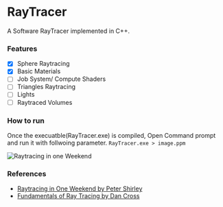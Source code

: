 # RayTracer
A Software RayTracer implemented in C++.

### Features
- [x] Sphere Raytracing
- [x] Basic Materials
- [ ] Job System/ Compute Shaders
- [ ] Triangles Raytracing
- [ ] Lights
- [ ] Raytraced Volumes

### How to run
Once the execuatble(RayTracer.exe) is compiled, Open Command prompt and run it with follwoing parameter.
```RayTracer.exe > image.ppm```


![Raytracing in one Weekend](https://github.com/fishingGrapes/RayTracer/blob/master/renders/raytracing_in_a_weekend_final_render.png)

### References
* [Raytracing in One Weekend by  Peter Shirley](https://raytracing.github.io/books/RayTracingInOneWeekend.html)
* [Fundamentals of Ray Tracing by Dan Cross](http://cosinekitty.com/raytrace/)
